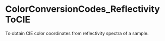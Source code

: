 # ColorConversionCodes_ReflectivityToCIE
To obtain CIE color coordinates from reflectivity spectra of a sample. 
